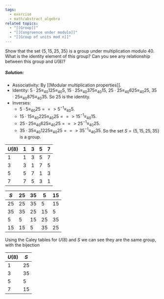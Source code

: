 ```yaml
---
tags:
  - exercise
  - math/abstract_algebra
related topics:
  - "[[Group]]"
  - "[[Congruence under modulo]]"
  - "[[Group of units mod n]]"
---
```

Show that the set $\{5, 15, 25, 35\}$ is a group under multiplication modulo $40$. What is the identity element of this group? Can you see any relationship between this group and $U(8)$?
##### Solution:
- Associativity:
	By [[Modular multiplication properties]].
- Identity:
	$5\cdot 25 \equiv_{40} 125 \equiv_{40} 5$, $15 \cdot 25 \equiv_{40} 375 \equiv_{40} 15$, $25 \cdot 25 \equiv_{40} 625 \equiv_{40} 25$, $35\cdot 25 \equiv_{40} 875 \equiv_{40} 35$. So $25$ is the identity.
- Inverses:
	- $5 \cdot 5 \equiv_{40} 25 ==> 5^{-1} \equiv_{40} 5$.
	- $15\cdot 15 \equiv_{40} 225 \equiv_{40} 25 ==> 15^{-1}\equiv_{40} 15$.
	- $25\cdot 25 \equiv_{40} 625 \equiv_{40} 25 ==> 25^{-1}\equiv_{40}25$.
	- $35\cdot 35 \equiv_{40} 1225 \equiv_{40} 25 ==> 35^{-1}\equiv_{40} 35$.
So the set $S=\{5,15,25,35\}$ is a group.

| $U(8)$ | $1$ | $3$ | $5$ | $7$ |
| ------ | --- | --- | --- | --- |
| $1$ | $1$ | $3$ | $5$ | $7$ |
| $3$ | $3$ | $1$ | $7$ | $5$ |
| $5$ | $5$ | $7$ | $1$ | $3$ |
| $7$ | $7$ | $5$ | $3$ | $1$ |

| $S$ | $25$ | $35$ | $5$ | $15$ |
| ---- | ---- | ---- | ---- | ---- |
| $25$ | $25$ | $35$ | $5$ | $15$ |
| $35$ | $35$ | $25$ | $15$ | $5$ |
| $5$ | $5$ | $15$ | $25$ | $35$ |
| $15$ | $15$ | $5$ | $35$ | $25$ |
Using the Caley tables for $U(8)$ and $S$ we can see they are the same group, with the bijection

| $U(8)$ | $S$ |
| ------ | ---- |
| $1$ | $25$ |
| $3$ | $35$ |
| $5$ | $5$ |
| $7$ | $15$ |
